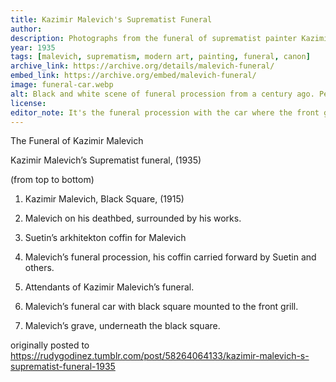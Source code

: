 ```yaml
---
title: Kazimir Malevich's Suprematist Funeral
author: 
description: Photographs from the funeral of suprematist painter Kazimir Malevich
year: 1935
tags: [malevich, suprematism, modern art, painting, funeral, canon]
archive_link: https://archive.org/details/malevich-funeral/
embed_link: https://archive.org/embed/malevich-funeral/
image: funeral-car.webp
alt: Black and white scene of funeral procession from a century ago. People marching in front of large buildings and looking at camera, with old car with mounted black square on car's grill.
license: 
editor_note: It's the funeral procession with the car where the front grill has a mounted painting of a Black Square that does it for me.
---
```


The Funeral of Kazimir Malevich

Kazimir Malevich’s Suprematist funeral, (1935)

(from top to bottom)

1)  Kazimir Malevich, Black Square, (1915)

2)  Malevich on his deathbed, surrounded by his works.

3)  Suetin’s arkhitekton coffin for Malevich

4)  Malevich’s funeral procession, his coffin carried forward by Suetin and others.

5)  Attendants of Kazimir Malevich’s funeral.

6)  Malevich’s funeral car with black square mounted to the front grill.

7)  Malevich’s grave, underneath the black square.

originally posted to https://rudygodinez.tumblr.com/post/58264064133/kazimir-malevich-s-suprematist-funeral-1935

